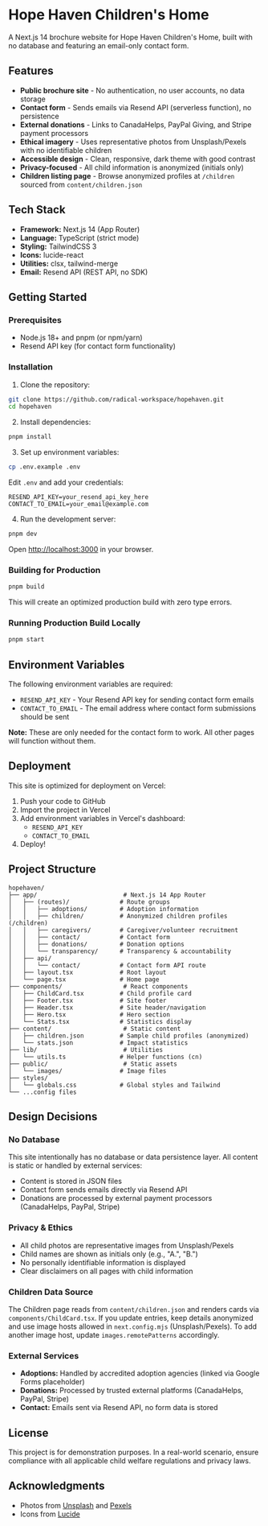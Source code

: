 # Hope Haven Children's Home

A Next.js 14 brochure website for Hope Haven Children's Home, built with no database and featuring an email-only contact form.

## Features

- **Public brochure site** - No authentication, no user accounts, no data storage
- **Contact form** - Sends emails via Resend API (serverless function), no persistence
- **External donations** - Links to CanadaHelps, PayPal Giving, and Stripe payment processors
- **Ethical imagery** - Uses representative photos from Unsplash/Pexels with no identifiable children
- **Accessible design** - Clean, responsive, dark theme with good contrast
- **Privacy-focused** - All child information is anonymized (initials only)
- **Children listing page** - Browse anonymized profiles at `/children` sourced from `content/children.json`

## Tech Stack

- **Framework:** Next.js 14 (App Router)
- **Language:** TypeScript (strict mode)
- **Styling:** TailwindCSS 3
- **Icons:** lucide-react
- **Utilities:** clsx, tailwind-merge
- **Email:** Resend API (REST API, no SDK)

## Getting Started

### Prerequisites

- Node.js 18+ and pnpm (or npm/yarn)
- Resend API key (for contact form functionality)

### Installation

1. Clone the repository:
```bash
git clone https://github.com/radical-workspace/hopehaven.git
cd hopehaven
```

2. Install dependencies:
```bash
pnpm install
```

3. Set up environment variables:
```bash
cp .env.example .env
```

Edit `.env` and add your credentials:
```
RESEND_API_KEY=your_resend_api_key_here
CONTACT_TO_EMAIL=your_email@example.com
```

4. Run the development server:
```bash
pnpm dev
```

Open [http://localhost:3000](http://localhost:3000) in your browser.

### Building for Production

```bash
pnpm build
```

This will create an optimized production build with zero type errors.

### Running Production Build Locally

```bash
pnpm start
```

## Environment Variables

The following environment variables are required:

- `RESEND_API_KEY` - Your Resend API key for sending contact form emails
- `CONTACT_TO_EMAIL` - The email address where contact form submissions should be sent

**Note:** These are only needed for the contact form to work. All other pages will function without them.

## Deployment

This site is optimized for deployment on Vercel:

1. Push your code to GitHub
2. Import the project in Vercel
3. Add environment variables in Vercel's dashboard:
   - `RESEND_API_KEY`
   - `CONTACT_TO_EMAIL`
4. Deploy!

## Project Structure

```
hopehaven/
├── app/                        # Next.js 14 App Router
│   ├── (routes)/              # Route groups
│   │   ├── adoptions/         # Adoption information
│   │   ├── children/          # Anonymized children profiles (/children)
│   │   ├── caregivers/        # Caregiver/volunteer recruitment
│   │   ├── contact/           # Contact form
│   │   ├── donations/         # Donation options
│   │   └── transparency/      # Transparency & accountability
│   ├── api/
│   │   └── contact/           # Contact form API route
│   ├── layout.tsx             # Root layout
│   └── page.tsx               # Home page
├── components/                 # React components
│   ├── ChildCard.tsx          # Child profile card
│   ├── Footer.tsx             # Site footer
│   ├── Header.tsx             # Site header/navigation
│   ├── Hero.tsx               # Hero section
│   └── Stats.tsx              # Statistics display
├── content/                    # Static content
│   ├── children.json          # Sample child profiles (anonymized)
│   └── stats.json             # Impact statistics
├── lib/                        # Utilities
│   └── utils.ts               # Helper functions (cn)
├── public/                     # Static assets
│   └── images/                # Image files
├── styles/
│   └── globals.css            # Global styles and Tailwind
└── ...config files
```

## Design Decisions

### No Database
This site intentionally has no database or data persistence layer. All content is static or handled by external services:
- Content is stored in JSON files
- Contact form sends emails directly via Resend API
- Donations are processed by external payment processors (CanadaHelps, PayPal, Stripe)

### Privacy & Ethics
- All child photos are representative images from Unsplash/Pexels
- Child names are shown as initials only (e.g., "A.", "B.")
- No personally identifiable information is displayed
- Clear disclaimers on all pages with child information

### Children Data Source
The Children page reads from `content/children.json` and renders cards via `components/ChildCard.tsx`. If you update entries, keep details anonymized and use image hosts allowed in `next.config.mjs` (Unsplash/Pexels). To add another image host, update `images.remotePatterns` accordingly.

### External Services
- **Adoptions:** Handled by accredited adoption agencies (linked via Google Forms placeholder)
- **Donations:** Processed by trusted external platforms (CanadaHelps, PayPal, Stripe)
- **Contact:** Emails sent via Resend API, no form data is stored

## License

This project is for demonstration purposes. In a real-world scenario, ensure compliance with all applicable child welfare regulations and privacy laws.

## Acknowledgments

- Photos from [Unsplash](https://unsplash.com) and [Pexels](https://pexels.com)
- Icons from [Lucide](https://lucide.dev)
